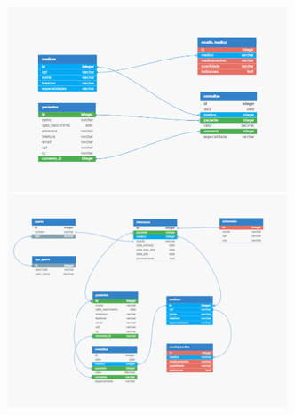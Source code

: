 <IMG src='BD-base1\hospital-der.png' alt="DER Hospital">
<br>
<IMG src='BD-base1\hospital-atualizado.png' alt="DER Hospital">
